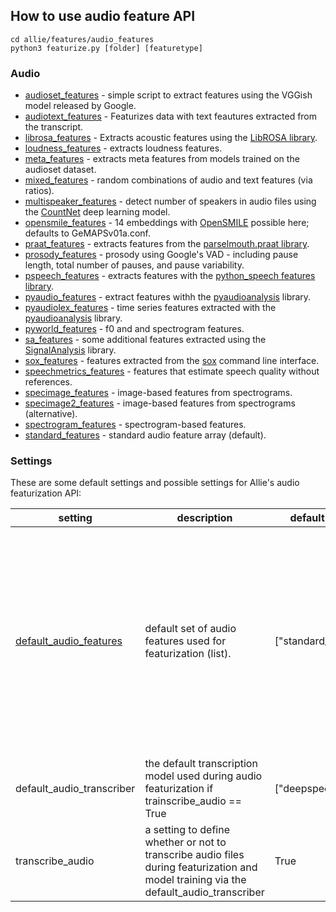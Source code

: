 ## How to use audio feature API

```
cd allie/features/audio_features
python3 featurize.py [folder] [featuretype]
```

### Audio
* [audioset_features](https://github.com/jim-schwoebel/allie/blob/master/features/audio_features/audioset_features.py) - 
simple script to extract features using the VGGish model released by Google.
* [audiotext_features](https://github.com/jim-schwoebel/allie/blob/master/features/audio_features/audiotext_features.py) - Featurizes data with text feautures extracted from the transcript.
* [librosa_features](https://github.com/jim-schwoebel/allie/blob/master/features/audio_features/librosa_features.py) - 
Extracts acoustic features using the [LibROSA library](https://librosa.org/).
* [loudness_features](https://github.com/jim-schwoebel/allie/blob/master/features/audio_features/loudness_features.py) - extracts loudness features.
* [meta_features](https://github.com/jim-schwoebel/allie/blob/master/features/audio_features/meta_features.py) - extracts meta features from models trained on the audioset dataset.
* [mixed_features](https://github.com/jim-schwoebel/allie/blob/master/features/audio_features/mixed_features.py) - random combinations of audio and text features (via ratios).
* [multispeaker_features](https://github.com/jim-schwoebel/allie/blob/master/features/audio_features/multispeaker_features.py) - detect number of speakers in audio files using the [CountNet](https://github.com/faroit/CountNet) deep learning model.
* [opensmile_features](https://github.com/jim-schwoebel/allie/blob/master/features/audio_features/opensmile_features.py) - 14 embeddings with [OpenSMILE](https://www.audeering.com/opensmile/) possible here; defaults to GeMAPSv01a.conf.
* [praat_features](https://github.com/jim-schwoebel/allie/blob/master/features/audio_features/praat_features.py) - extracts features from the [parselmouth.praat library](https://pypi.org/project/praat-parselmouth/).
* [prosody_features](https://github.com/jim-schwoebel/allie/blob/master/features/audio_features/prosody_features.py) - prosody using Google's VAD - including pause length, total number of pauses, and pause variability.
* [pspeech_features](https://github.com/jim-schwoebel/allie/blob/master/features/audio_features/pspeech_features.py) - extracts features with the [python_speech features library](https://github.com/jameslyons/python_speech_features).
* [pyaudio_features](https://github.com/jim-schwoebel/allie/blob/master/features/audio_features/pyaudio_features.py) - extract features withh the [pyaudioanalysis](https://github.com/tyiannak/pyAudioAnalysis) library.
* [pyaudiolex_features](https://github.com/tyiannak/pyAudioAnalysis) - time series features extracted with the [pyaudioanalysis](https://github.com/tyiannak/pyAudioAnalysis) library.
* [pyworld_features](https://github.com/jim-schwoebel/allie/blob/master/features/audio_features/pyworld_features.py) - f0 and and spectrogram features.
* [sa_features](https://github.com/jim-schwoebel/allie/blob/master/features/audio_features/sa_features.py) - some additional features extracted using the [SignalAnalysis](https://brookemosby.github.io/Signal_Analysis/Signal_Analysis.features.html#module-Signal_Analysis.features.signal) library.
* [sox_features](https://github.com/jim-schwoebel/allie/blob/master/features/audio_features/sox_features.py) - features extracted from the [sox](http://sox.sourceforge.net/sox.html) command line interface.
* [speechmetrics_features](https://github.com/aliutkus/speechmetrics) - features that estimate speech quality without references.
* [specimage_features](https://github.com/jim-schwoebel/allie/blob/master/features/audio_features/specimage_features.py) - image-based features from spectrograms.
* [specimage2_features](https://github.com/jim-schwoebel/allie/blob/master/features/audio_features/specimage2_features.py) - image-based features from spectrograms (alternative).
* [spectrogram_features](https://github.com/jim-schwoebel/allie/blob/master/features/audio_features/spectrogram_features.py) - spectrogram-based features.
* [standard_features](https://github.com/jim-schwoebel/allie/blob/master/features/audio_features/standard_features.py) - standard audio feature array (default).

### Settings

These are some default settings and possible settings for Allie's audio featurization API:

| setting | description | default setting | all options | 
|------|------|------|------| 
| [default_audio_features](https://github.com/jim-schwoebel/voice_modeling/tree/master/features/audio_features) | default set of audio features used for featurization (list). | ["standard_features"] | ["audioset_features", "audiotext_features", "librosa_features", "meta_features", "mixed_features", "opensmile_features", "praat_features", "prosody_features", "pspeech_features", "pyaudio_features", "pyaudiolex_features", "sa_features", "sox_features", "specimage_features", "specimage2_features", "spectrogram_features", "speechmetrics_features", "standard_features"] | 
| default_audio_transcriber | the default transcription model used during audio featurization if trainscribe_audio == True | ["deepspeech_dict"] | ["pocketsphinx", "deepspeech_nodict", "deepspeech_dict", "google", "wit", "azure", "bing", "houndify", "ibm"] | 
| transcribe_audio | a setting to define whether or not to transcribe audio files during featurization and model training via the default_audio_transcriber | True | True, False | 
